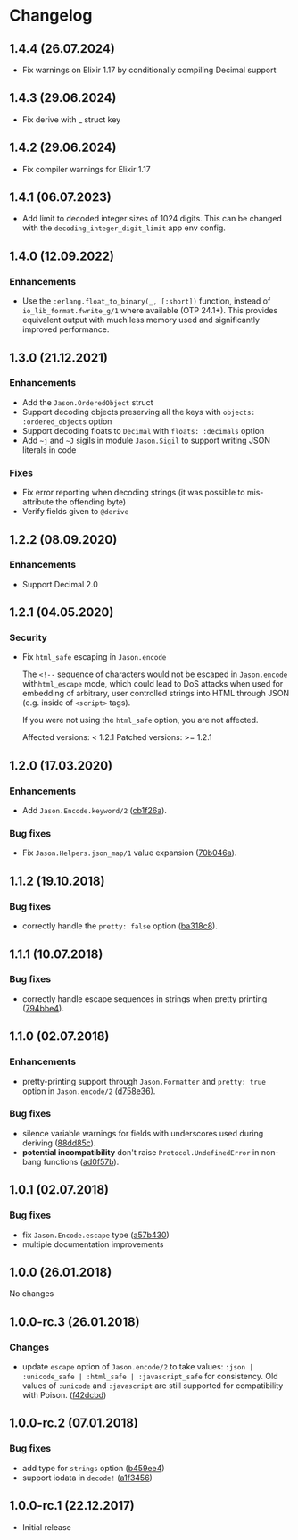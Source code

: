 # Changelog

## 1.4.4 (26.07.2024)

* Fix warnings on Elixir 1.17 by conditionally compiling Decimal support

## 1.4.3 (29.06.2024)

* Fix derive with _ struct key

## 1.4.2 (29.06.2024)

* Fix compiler warnings for Elixir 1.17

## 1.4.1 (06.07.2023)

* Add limit to decoded integer sizes of 1024 digits. This can be changed
  with the `decoding_integer_digit_limit` app env config.

## 1.4.0 (12.09.2022)

### Enhancements

* Use the `:erlang.float_to_binary(_, [:short])` function, instead of `io_lib_format.fwrite_g/1`
  where available (OTP 24.1+). This provides equivalent output with much less memory used
  and significantly improved performance.

## 1.3.0 (21.12.2021)

### Enhancements

* Add the `Jason.OrderedObject` struct
* Support decoding objects preserving all the keys with `objects: :ordered_objects` option
* Support decoding floats to `Decimal` with `floats: :decimals` option
* Add `~j` and `~J` sigils in module `Jason.Sigil` to support writing JSON literals in code

### Fixes
* Fix error reporting when decoding strings (it was possible to mis-attribute the offending byte)
* Verify fields given to `@derive`

## 1.2.2 (08.09.2020)

### Enhancements

* Support Decimal 2.0

## 1.2.1 (04.05.2020)

### Security

* Fix `html_safe` escaping in `Jason.encode`

  The `<!--` sequence of characters would not be escaped in `Jason.encode`
  with`html_escape` mode, which could lead to DoS attacks when used for
  embedding of arbitrary, user controlled strings into HTML through JSON
  (e.g. inside of `<script>` tags).

  If you were not using the `html_safe` option, you are not affected.

  Affected versions: < 1.2.1
  Patched versions: >= 1.2.1

## 1.2.0 (17.03.2020)

### Enhancements

* Add `Jason.Encode.keyword/2`
  ([cb1f26a](https://github.com/michalmuskala/jason/commit/cb1f26a)).

### Bug fixes

* Fix `Jason.Helpers.json_map/1` value expansion
  ([70b046a](https://github.com/michalmuskala/jason/commit/70b046a)).

## 1.1.2 (19.10.2018)

### Bug fixes

* correctly handle the `pretty: false` option
  ([ba318c8](https://github.com/michalmuskala/jason/commit/ba318c8)).

## 1.1.1 (10.07.2018)

### Bug fixes

* correctly handle escape sequences in strings when pretty printing
  ([794bbe4](https://github.com/michalmuskala/jason/commit/794bbe4)).

## 1.1.0 (02.07.2018)

### Enhancements

* pretty-printing support through `Jason.Formatter` and `pretty: true` option
  in `Jason.encode/2` ([d758e36](https://github.com/michalmuskala/jason/commit/d758e36)).

### Bug fixes

* silence variable warnings for fields with underscores used during deriving
  ([88dd85c](https://github.com/michalmuskala/jason/commit/88dd85c)).
* **potential incompatibility** don't raise `Protocol.UndefinedError` in non-bang functions
  ([ad0f57b](https://github.com/michalmuskala/jason/commit/ad0f57b)).

## 1.0.1 (02.07.2018)

### Bug fixes

* fix `Jason.Encode.escape` type ([a57b430](https://github.com/michalmuskala/jason/commit/a57b430))
* multiple documentation improvements

## 1.0.0 (26.01.2018)

No changes

## 1.0.0-rc.3 (26.01.2018)

### Changes

* update `escape` option of `Jason.encode/2` to take values:
  `:json | :unicode_safe | :html_safe | :javascript_safe` for consistency. Old values of
  `:unicode` and `:javascript` are still supported for compatibility with Poison.
  ([f42dcbd](https://github.com/michalmuskala/jason/commit/f42dcbd))

## 1.0.0-rc.2 (07.01.2018)

### Bug fixes

* add type for `strings` option ([b459ee4](https://github.com/michalmuskala/jason/commit/b459ee4))
* support iodata in `decode!` ([a1f3456](https://github.com/michalmuskala/jason/commit/a1f3456))

## 1.0.0-rc.1 (22.12.2017)

* Initial release
